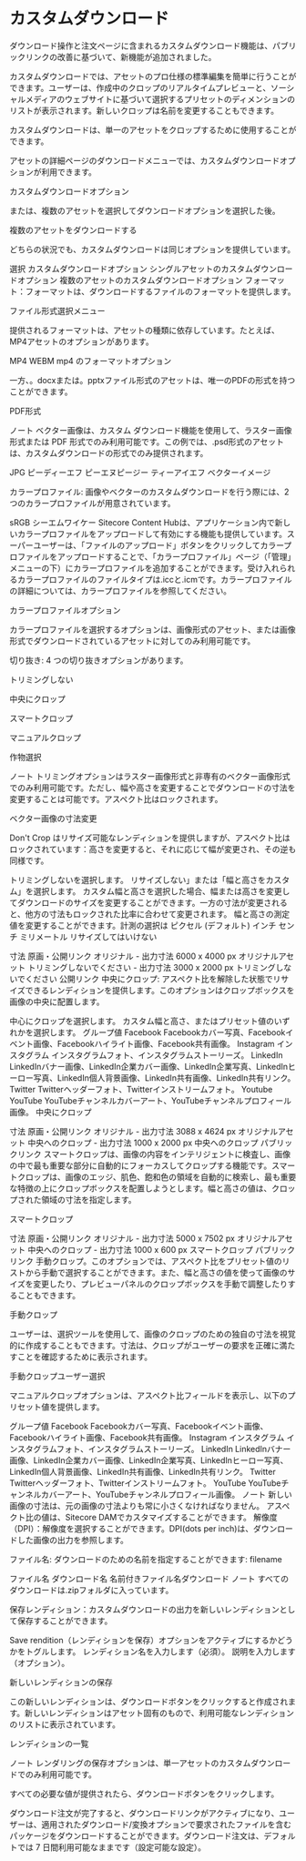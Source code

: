 # カスタムダウンロード

ダウンロード操作と注文ページに含まれるカスタムダウンロード機能は、パブリックリンクの改善に基づいて、新機能が追加されました。

カスタムダウンロードでは、アセットのプロ仕様の標準編集を簡単に行うことができます。ユーザーは、作成中のクロップのリアルタイムプレビューと、ソーシャルメディアのウェブサイトに基づいて選択するプリセットのディメンションのリストが表示されます。新しいクロップは名前を変更することもできます。

カスタムダウンロードは、単一のアセットをクロップするために使用することができます。

アセットの詳細ページのダウンロードメニューでは、カスタムダウンロードオプションが利用できます。

カスタムダウンロードオプション

または、複数のアセットを選択してダウンロードオプションを選択した後。

複数のアセットをダウンロードする

どちらの状況でも、カスタムダウンロードは同じオプションを提供しています。

選択 カスタムダウンロードオプション
シングルアセットのカスタムダウンロードオプション
複数のアセットのカスタムダウンロードオプション
フォーマット：フォーマットは、ダウンロードするファイルのフォーマットを提供します。

ファイル形式選択メニュー

提供されるフォーマットは、アセットの種類に依存しています。たとえば、MP4アセットのオプションがあります。

MP4
WEBM
mp4 のフォーマットオプション

一方、。docxまたは。pptxファイル形式のアセットは、唯一のPDFの形式を持つことができます。

PDF形式

ノート
ベクター画像は、カスタム ダウンロード機能を使用して、ラスター画像形式または PDF 形式でのみ利用可能です。この例では、.psd形式のアセットは、カスタムダウンロードの形式でのみ提供されます。

JPG
ピーディーエフ
ピーエヌピージー
ティーアイエフ
ベクターイメージ

カラープロファイル: 画像やベクターのカスタムダウンロードを行う際には、2つのカラープロファイルが用意されています。

sRGB
シーエムワイケー
Sitecore Content Hubは、アプリケーション内で新しいカラープロファイルをアップロードして有効にする機能も提供しています。スーパーユーザーは、「ファイルのアップロード」ボタンをクリックしてカラープロファイルをアップロードすることで、「カラープロファイル」ページ（「管理」メニューの下）にカラープロファイルを追加することができます。受け入れられるカラープロファイルのファイルタイプは.iccと.icmです。カラープロファイルの詳細については、カラープロファイルを参照してください。

カラープロファイルオプション

カラープロファイルを選択するオプションは、画像形式のアセット、または画像形式でダウンロードされているアセットに対してのみ利用可能です。

切り抜き: 4 つの切り抜きオプションがあります。

トリミングしない

中央にクロップ

スマートクロップ

マニュアルクロップ

作物選択

ノート
トリミングオプションはラスター画像形式と非専有のベクター画像形式でのみ利用可能です。ただし、幅や高さを変更することでダウンロードの寸法を変更することは可能です。アスペクト比はロックされます。

ベクター画像の寸法変更

Don't Crop はリサイズ可能なレンディションを提供しますが、アスペクト比はロックされています：高さを変更すると、それに応じて幅が変更され、その逆も同様です。

トリミングしないを選択します。
リサイズしない」または「幅と高さをカスタム」を選択します。
カスタム幅と高さを選択した場合、幅または高さを変更してダウンロードのサイズを変更することができます。一方の寸法が変更されると、他方の寸法もロックされた比率に合わせて変更されます。
幅と高さの測定値を変更することができます。計測の選択は
ピクセル (デフォルト)
インチ
センチ
ミリメートル
リサイズしてはいけない

寸法 原画・公開リンク
オリジナル - 出力寸法 6000 x 4000 px オリジナルアセット
トリミングしないでください - 出力寸法 3000 x 2000 px トリミングしないでください 公開リンク
中央にクロップ: アスペクト比を解除した状態でリサイズできるレンディションを提供します。このオプションはクロップボックスを画像の中央に配置します。

中心にクロップを選択します。
カスタム幅と高さ、またはプリセット値のいずれかを選択します。
グループ値
Facebook Facebookカバー写真、Facebookイベント画像、Facebookハイライト画像、Facebook共有画像。
Instagram インスタグラム インスタグラムフォト、インスタグラムストーリーズ。
LinkedIn LinkedInバナー画像、LinkedIn企業カバー画像、LinkedIn企業写真、LinkedInヒーロー写真、LinkedIn個人背景画像、LinkedIn共有画像、LinkedIn共有リンク。
Twitter Twitterヘッダーフォト、Twitterインストリームフォト。
Youtube YouTube YouTubeチャンネルカバーアート、YouTubeチャンネルプロフィール画像。
中央にクロップ

寸法 原画・公開リンク
オリジナル - 出力寸法 3088 x 4624 px オリジナルアセット
中央へのクロップ - 出力寸法 1000 x 2000 px 中央へのクロップ パブリックリンク
スマートクロップは、画像の内容をインテリジェントに検査し、画像の中で最も重要な部分に自動的にフォーカスしてクロップする機能です。スマートクロップは、画像のエッジ、肌色、飽和色の領域を自動的に検索し、最も重要な特徴の上にクロップボックスを配置しようとします。幅と高さの値は、クロップされた領域の寸法を指定します。

スマートクロップ

寸法 原画・公開リンク
オリジナル - 出力寸法 5000 x 7502 px オリジナルアセット
中央へのクロップ - 出力寸法 1000 x 600 px スマートクロップ パブリックリンク
手動クロップ。このオプションでは、アスペクト比をプリセット値のリストから手動で選択することができます。また、幅と高さの値を使って画像のサイズを変更したり、プレビューパネルのクロップボックスを手動で調整したりすることもできます。

手動クロップ

ユーザーは、選択ツールを使用して、画像のクロップのための独自の寸法を視覚的に作成することもできます。寸法は、クロップがユーザーの要求を正確に満たすことを確認するために表示されます。

手動クロップユーザー選択

マニュアルクロップオプションは、アスペクト比フィールドを表示し、以下のプリセット値を提供します。

グループ値
Facebook Facebookカバー写真、Facebookイベント画像、Facebookハイライト画像、Facebook共有画像。
Instagram インスタグラム インスタグラムフォト、インスタグラムストーリーズ。
LinkedIn LinkedInバナー画像、LinkedIn企業カバー画像、LinkedIn企業写真、LinkedInヒーロー写真、LinkedIn個人背景画像、LinkedIn共有画像、LinkedIn共有リンク。
Twitter Twitterヘッダーフォト、Twitterインストリームフォト。
YouTube YouTubeチャンネルカバーアート、YouTubeチャンネルプロフィール画像。
ノート
新しい画像の寸法は、元の画像の寸法よりも常に小さくなければなりません。
アスペクト比の値は、Sitecore DAMでカスタマイズすることができます。
解像度（DPI）：解像度を選択することができます。DPI(dots per inch)は、ダウンロードした画像の出力を参照します。

ファイル名: ダウンロードのための名前を指定することができます: filename

ファイル名 ダウンロード名
名前付きファイル名ダウンロード
ノート
すべてのダウンロードは.zipフォルダに入っています。

保存レンディション：カスタムダウンロードの出力を新しいレンディションとして保存することができます。

Save rendition（レンディションを保存）オプションをアクティブにするかどうかをトグルします。
レンディション名を入力します（必須）。
説明を入力します（オプション）。

新しいレンディションの保存

この新しいレンディションは、ダウンロードボタンをクリックすると作成されます。新しいレンディションはアセット固有のもので、利用可能なレンディションのリストに表示されています。

レンディションの一覧

ノート
レンダリングの保存オプションは、単一アセットのカスタムダウンロードでのみ利用可能です。

すべての必要な値が提供されたら、ダウンロードボタンをクリックします。

ダウンロード注文が完了すると、ダウンロードリンクがアクティブになり、ユーザーは、適用されたダウンロード/変換オプションで要求されたファイルを含むパッケージをダウンロードすることができます。ダウンロード注文は、デフォルトでは 7 日間利用可能なままです（設定可能な設定）。

